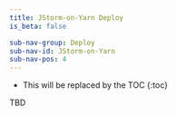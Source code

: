 ```yaml
---
title: JStorm-on-Yarn Deploy
is_beta: false

sub-nav-group: Deploy
sub-nav-id: JStorm-on-Yarn
sub-nav-pos: 4
---
```


* This will be replaced by the TOC
{:toc}

TBD

